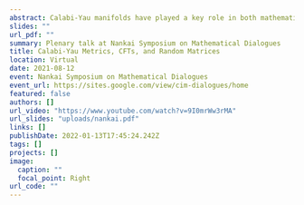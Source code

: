 ```yaml
---
abstract: Calabi-Yau manifolds have played a key role in both mathematics and physics, and are particularly important for deriving realistic models of particle physics from string theory. Unfortunately, very little is known about the explicit metrics on these spaces, leaving us unable, for example, to compute particle masses or couplings in these models. I will review recent progress in this direction on using numerical approximations to compute the spectrum of the $(p,q)$-form Laplacian on these spaces. I will finish with an example of what one can do with this new "data", giving an interesting link between Calabi-Yau metrics and random matrix theory.
slides: ""
url_pdf: ""
summary: Plenary talk at Nankai Symposium on Mathematical Dialogues
title: Calabi-Yau Metrics, CFTs, and Random Matrices
location: Virtual
date: 2021-08-12
event: Nankai Symposium on Mathematical Dialogues
event_url: https://sites.google.com/view/cim-dialogues/home
featured: false
authors: []
url_video: "https://www.youtube.com/watch?v=9I0mrWw3rMA"
url_slides: "uploads/nankai.pdf"
links: []
publishDate: 2022-01-13T17:45:24.242Z
tags: []
projects: []
image:
  caption: ""
  focal_point: Right
url_code: ""
---
```

